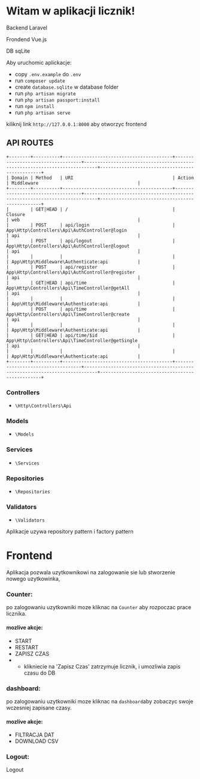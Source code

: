 # Witam w aplikacji licznik!

Backend Laravel 

Frondend Vue.js

DB sqLite

Aby uruchomic aplickacje:
* copy `.env.example` do `.env`
* run `composer update`
* create `database.sqlite` w database folder
* run `php artisan migrate`
* run `php artisan passport:install`
* run `npm install`
* run `php artisan serve`

kiliknij link `http://127.0.0.1:8000` aby otworzyc frontend 
 
## API ROUTES 
```
+--------+----------+-----------------------------------------+-----------------------------------+---------------------------------------------------------------------------+------------------------------------------------+
| Domain | Method   | URI                                     | Action                                                                    | Middleware                                     |
+--------+----------+-----------------------------------------+-----------------------------------+---------------------------------------------------------------------------+------------------------------------------------+
|        | GET|HEAD | /                                       | Closure                                                                   | web                                            |
|        | POST     | api/login                               | App\Http\Controllers\Api\AuthController@login                             | api                                            |
|        | POST     | api/logout                              | App\Http\Controllers\Api\AuthController@logout                            | api                                            |
|        |          |                                         |                                                                           | App\Http\Middleware\Authenticate:api           |
|        | POST     | api/register                            | App\Http\Controllers\Api\AuthController@register                          | api                                            |
|        | GET|HEAD | api/time                                | App\Http\Controllers\Api\TimeController@getAll                            | api                                            |
|        |          |                                         |                                                                           | App\Http\Middleware\Authenticate:api           |
|        | POST     | api/time                                | App\Http\Controllers\Api\TimeController@create                            | api                                            |
|        |          |                                         |                                                                           | App\Http\Middleware\Authenticate:api           |
|        | GET|HEAD | api/time/$id                            | App\Http\Controllers\Api\TimeController@getSingle                         | api                                            |
|        |          |                                         |                                                                           | App\Http\Middleware\Authenticate:api           |
+--------+----------+-----------------------------------------+-----------------------------------+---------------------------------------------------------------------------+------------------------------------------------+
```
### Controllers 
* `\Http\Controllers\Api`
### Models
* `\Models`
### Services
* `\Services`
### Repositories
* `\Repositories`
### Validators
* `\Validators`

Aplikacje uzywa repository pattern i factory pattern


# Frontend 

Aplikacja pozwala uzytkownikowi na zalogowanie sie lub stworzenie nowego uzytkowinka, 

### Counter:
po zalogowaniu uzytkowniki moze kliknac na `Counter` aby rozpoczac prace licznika.

#### mozlive akcje:

* START
* RESTART
* ZAPISZ CZAS
* * klikniecie na  'Zapisz Czas' zatrzymuje licznik, i umozliwia zapis czasu do DB

### dashboard:
po zalogowaniu uzytkowniki moze kliknac na `dashboard`aby zobaczyc swoje wczesniej zapisane czasy.

#### mozlive akcje:

* FILTRACJA DAT
* DOWNLOAD CSV

### Logout:
Logout 
